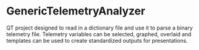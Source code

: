 # GenericTelemetryAnalyzer
QT project designed to read in a dictionary file and use it to parse a binary telemetry file. Telemetry variables can be selected, graphed, overlaid and templates can be used to create standardized outputs for presentations.
